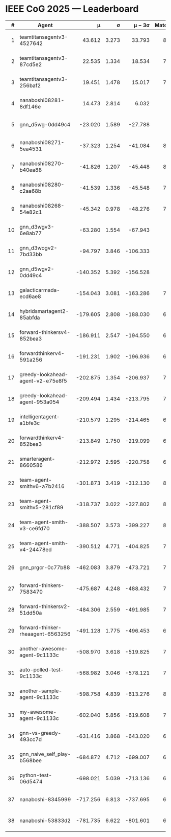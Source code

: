 # IEEE CoG 2025 — Leaderboard

| # | Agent | μ | σ | μ − 3σ | Matches | Updated |
|---:|---|---:|---:|---:|---:|---|
| 1 | teamtitansagentv3-4527642 | 43.612 | 3.273 | 33.793 | 8156 | 2025-08-30 18:16 |
| 2 | teamtitansagentv3-87cd5e2 | 22.535 | 1.334 | 18.534 | 7438 | 2025-08-30 18:16 |
| 3 | teamtitansagentv3-256baf2 | 19.451 | 1.478 | 15.017 | 7854 | 2025-08-30 18:16 |
| 4 | nanaboshi08281-8df146e | 14.473 | 2.814 | 6.032 | 336 | 2025-08-30 18:16 |
| 5 | gnn_d5wg-0dd49c4 | -23.020 | 1.589 | -27.788 | 160 | 2025-08-30 18:16 |
| 6 | nanaboshi08271-5ea4531 | -37.323 | 1.254 | -41.084 | 8198 | 2025-08-30 18:16 |
| 7 | nanaboshi08270-b40ea88 | -41.826 | 1.207 | -45.448 | 8040 | 2025-08-30 18:16 |
| 8 | nanaboshi08280-c2aa68b | -41.539 | 1.336 | -45.548 | 7538 | 2025-08-30 18:16 |
| 9 | nanaboshi08268-54e82c1 | -45.342 | 0.978 | -48.276 | 7680 | 2025-08-30 18:16 |
| 10 | gnn_d3wgv3-6e8ab77 | -63.280 | 1.554 | -67.943 | 198 | 2025-08-30 18:16 |
| 11 | gnn_d3wogv2-7bd33bb | -94.797 | 3.846 | -106.333 | 330 | 2025-08-30 18:16 |
| 12 | gnn_d5wgv2-0dd49c4 | -140.352 | 5.392 | -156.528 | 266 | 2025-08-30 18:16 |
| 13 | galacticarmada-ecd6ae8 | -154.043 | 3.081 | -163.286 | 7520 | 2025-08-30 18:16 |
| 14 | hybridsmartagent2-85abfda | -179.605 | 2.808 | -188.030 | 6821 | 2025-08-30 18:16 |
| 15 | forward-thinkersv4-852bea3 | -186.911 | 2.547 | -194.550 | 6318 | 2025-08-30 18:16 |
| 16 | forwardthinkerv4-591a256 | -191.231 | 1.902 | -196.936 | 6628 | 2025-08-30 18:16 |
| 17 | greedy-lookahead-agent-v2-e75e8f5 | -202.875 | 1.354 | -206.937 | 7976 | 2025-08-30 18:16 |
| 18 | greedy-lookahead-agent-953a054 | -209.494 | 1.434 | -213.795 | 7124 | 2025-08-30 18:16 |
| 19 | intelligentagent-a1bfe3c | -210.579 | 1.295 | -214.465 | 6684 | 2025-08-30 18:16 |
| 20 | forwardthinkerv4-852bea3 | -213.849 | 1.750 | -219.099 | 6608 | 2025-08-30 18:16 |
| 21 | smarteragent-8660586 | -212.972 | 2.595 | -220.758 | 6407 | 2025-08-30 18:16 |
| 22 | team-agent-smithv6-a7b2416 | -301.873 | 3.419 | -312.130 | 8100 | 2025-08-30 18:16 |
| 23 | team-agent-smithv5-281cf89 | -318.737 | 3.022 | -327.802 | 8240 | 2025-08-30 18:16 |
| 24 | team-agent-smith-v3-ce6fd70 | -388.507 | 3.573 | -399.227 | 8798 | 2025-08-30 18:16 |
| 25 | team-agent-smith-v4-24478ed | -390.512 | 4.771 | -404.825 | 7558 | 2025-08-30 18:16 |
| 26 | gnn_prgcr-0c77b88 | -462.083 | 3.879 | -473.721 | 7230 | 2025-08-30 18:16 |
| 27 | forward-thinkers-7583470 | -475.687 | 4.248 | -488.432 | 7820 | 2025-08-30 18:16 |
| 28 | forward-thinkersv2-51dd50a | -484.306 | 2.559 | -491.985 | 7250 | 2025-08-30 18:16 |
| 29 | forward-thinker-rheaagent-6563256 | -491.128 | 1.775 | -496.453 | 6882 | 2025-08-30 18:16 |
| 30 | another-awesome-agent-9c1133c | -508.970 | 3.618 | -519.825 | 7460 | 2025-08-30 18:16 |
| 31 | auto-polled-test-9c1133c | -568.982 | 3.046 | -578.121 | 7940 | 2025-08-30 18:16 |
| 32 | another-sample-agent-9c1133c | -598.758 | 4.839 | -613.276 | 8160 | 2025-08-30 18:16 |
| 33 | my-awesome-agent-9c1133c | -602.040 | 5.856 | -619.608 | 7680 | 2025-08-30 18:16 |
| 34 | gnn-vs-greedy-493cc7d | -631.416 | 3.868 | -643.020 | 6740 | 2025-08-30 18:16 |
| 35 | gnn_naive_self_play-b568bee | -684.872 | 4.712 | -699.007 | 6580 | 2025-08-30 18:16 |
| 36 | python-test-06d5474 | -698.021 | 5.039 | -713.136 | 6780 | 2025-08-30 18:16 |
| 37 | nanaboshi-8345999 | -717.256 | 6.813 | -737.695 | 6930 | 2025-08-30 18:16 |
| 38 | nanaboshi-53833d2 | -781.735 | 6.622 | -801.601 | 6000 | 2025-08-30 18:16 |
